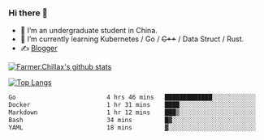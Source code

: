 ### Hi there 👋

- 🔭 I’m an undergraduate student in China.
- 🌱 I’m currently learning Kubernetes / Go / ~~C++~~ / Data Struct / Rust.
- ✍️ [Blogger](https://blog.csdn.net/weixin_45380782?spm=1000.2115.3001.5343)


[![Farmer.Chillax's github stats](https://github-readme-stats.vercel.app/api?username=FarmerChillax)](https://github.com/anuraghazra/github-readme-stats)

[![Top Langs](https://github-readme-stats.vercel.app/api/top-langs/?username=FarmerChillax&layout=compact&hide=html,css,javascript)](https://github.com/anuraghazra/github-readme-stats)


<a href="https://wakatime.com/@Farmer"> </a>
          <!--START_SECTION:waka-->

```txt
Go                         4 hrs 46 mins   █████████████░░░░░░░░░░░░   51.80 %
Docker                     1 hr 31 mins    ████░░░░░░░░░░░░░░░░░░░░░   16.61 %
Markdown                   1 hr 12 mins    ███▒░░░░░░░░░░░░░░░░░░░░░   13.05 %
Bash                       34 mins         █▓░░░░░░░░░░░░░░░░░░░░░░░   06.32 %
YAML                       18 mins         ▓░░░░░░░░░░░░░░░░░░░░░░░░   03.26 %
```

<!--END_SECTION:waka-->



<!--
**Farmer-chong/Farmer-chong** is a ✨ _special_ ✨ repository because its `README.md` (this file) appears on your GitHub profile.

Here are some ideas to get you started:

- 🔭 I’m currently working on ...
- 🌱 I’m currently learning ...
- 👯 I’m looking to collaborate on ...
- 🤔 I’m looking for help with ...
- 💬 Ask me about ...
- 📫 How to reach me: ...
- 😄 Pronouns: ...
- ⚡ Fun fact: ...
-->
